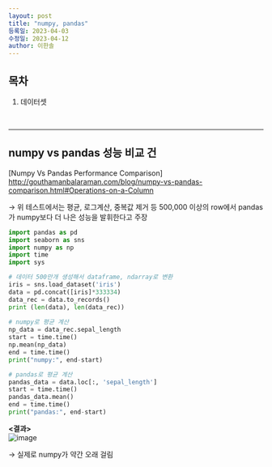 ```yaml
---
layout: post
title: "numpy, pandas"
등록일: 2023-04-03
수정일: 2023-04-12
author: 이한솔
---
```


## **목차**
1. 데이터셋

<Br>
   
---

## **numpy vs pandas 성능 비교 건**
[Numpy Vs Pandas Performance Comparison] 
<http://gouthamanbalaraman.com/blog/numpy-vs-pandas-comparison.html#Operations-on-a-Column>
   
→ 위 테스트에서는 평균, 로그계산, 중복값 제거 등
   500,000 이상의 row에서 pandas가 numpy보다 더 나은 성능을 발휘한다고 주장

**<Test>**
   
```python
import pandas as pd
import seaborn as sns
import numpy as np
import time
import sys

# 데이터 500만개 생성해서 dataframe, ndarray로 변환
iris = sns.load_dataset('iris')
data = pd.concat([iris]*333334)
data_rec = data.to_records()
print (len(data), len(data_rec))
   
# numpy로 평균 계산
np_data = data_rec.sepal_length
start = time.time()
np.mean(np_data)
end = time.time()
print("numpy:", end-start)

# pandas로 평균 계산
pandas_data = data.loc[:, 'sepal_length']
start = time.time()
pandas_data.mean()
end = time.time()
print("pandas:", end-start)

```

**<결과>** <BR>
![image](https://user-images.githubusercontent.com/109563345/231362278-38d93fcf-9654-4ef5-bcd9-bc488f2987d3.png)
   
→ 실제로 numpy가 약간 오래 걸림
   
